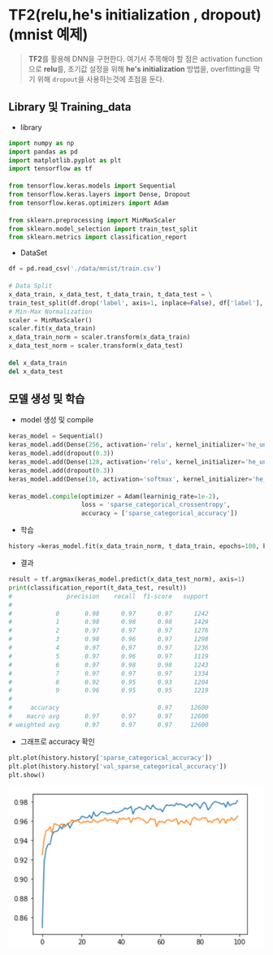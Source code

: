 # TF2(relu,he's initialization , dropout)(mnist 예제)

> **TF2**를 활용해 DNN을 구현한다. 여기서 주목해야 할 점은 activation function으로 **relu**를, 초기값 설정을 위해 **he's initialization** 방법을, overfitting을 막기 위해 `dropout`을 사용하는것에 초점을 둔다.



## Library 및 Training_data

* library

```python
import numpy as np
import pandas as pd
import matplotlib.pyplot as plt
import tensorflow as tf

from tensorflow.keras.models import Sequential
from tensorflow.keras.layers import Dense, Dropout
from tensorflow.keras.optimizers import Adam

from sklearn.preprocessing import MinMaxScaler     
from sklearn.model_selection import train_test_split
from sklearn.metrics import classification_report
```

* DataSet

```python
df = pd.read_csv('./data/mnist/train.csv')

# Data Split
x_data_train, x_data_test, t_data_train, t_data_test = \
train_test_split(df.drop('label', axis=1, inplace=False), df['label'], test_size=0.3, random_state=0)
# Min-Max Normalization
scaler = MinMaxScaler()  
scaler.fit(x_data_train)
x_data_train_norm = scaler.transform(x_data_train)
x_data_test_norm = scaler.transform(x_data_test)

del x_data_train
del x_data_test
```



## 모델 생성 및 학습

* model 생성 및 compile

```python
keras_model = Sequential()
keras_model.add(Dense(256, activation='relu', kernel_initializer='he_uniform' input_shape=(x_data_train_norm ,)))
keras_model.add(dropout(0.3))
keras_model.add(Dense(128, activation='relu', kernel_initializer='he_uniform'))
keras_model.add(dropout(0.3))
keras_model.add(Dense(10, activation='softmax', kernel_initializer='he_uniform'))

keras_model.compile(optimizer = Adam(learninig_rate=1e-2),
                    loss = 'sparse_categorical_crossentropy',
                    accuracy = ['sparse_categorical_accuracy'])
```

* 학습

```python
history =keras_model.fit(x_data_train_norm, t_data_train, epochs=100, batch_size=128, validataion_split=0.3 ,verbose=0 )
```

* 결과

```python
result = tf.argmax(keras_model.predict(x_data_test_norm), axis=1)
print(classification_report(t_data_test, result))
#               precision    recall  f1-score   support
# 
#            0       0.98      0.97      0.97      1242
#            1       0.98      0.98      0.98      1429
#            2       0.97      0.97      0.97      1276
#            3       0.98      0.96      0.97      1298
#            4       0.97      0.97      0.97      1236
#            5       0.97      0.96      0.97      1119
#            6       0.97      0.98      0.98      1243
#            7       0.97      0.97      0.97      1334
#            8       0.92      0.95      0.93      1204
#            9       0.96      0.95      0.95      1219
# 
#     accuracy                           0.97     12600
#    macro avg       0.97      0.97      0.97     12600
# weighted avg       0.97      0.97      0.97     12600
```

* 그래프로 accuracy 확인

```python
plt.plot(history.history['sparse_categorical_accuracy'])
plt.plot(history.history['val_sparse_categorical_accuracy'])
plt.show()
```

![image-20201021032037441](markdown-images/image-20201021032037441.png)